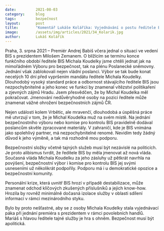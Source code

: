 ```yaml
---
date:         2021-08-03
category:     blog
tags:         bezpečnost
layout:       post
title:        "Komentář Lukáše Koláříka: Vyjednávání o postu ředitele BIS? Vysoká hra, která se nemusí vyplatit"
image:        /assets/img/articles/2021/34_Kolarik.jpg
author:       Lukáš Kolářík
---
```



Praha, 3. srpna 2021 – Premiér Andrej Babiš včera jednal o situaci ve vedení BIS s prezidentem Milošem Zemanem. O blížícím se termínu konce funkčního období ředitele BIS Michala Koudelky jsme chtěli jednat jak na mimořádném Výboru pro bezpečnost, tak na plénu Poslanecké sněmovny. Jednání však zablokovali nejen vládní poslanci. Výbor se tak bude konat necelých 10 dní před vypršením mandátu ředitele Michala Koudelky. Dlouhodobý vysoký standard práce a odbornost stávajícího ředitele BIS jsou nezpochybnitelné a jeho konec ve funkci by znamenal vítězství politikaření a zjevných zájmů Hradu. Jsem přesvědčen, že by Michal Koudelka měl pokračovat. Jmenování nedůvěryhodné osoby na pozici ředitele může znamenat vážné ohrožení bezpečnostních zájmů ČR.

Nejen události kolem Vrbětic, ale mravenčí, dlouhodobá a úspěšná práce mě utvrzují v tom, že je Michal Koudelka muž na svém místě. Na jednání bezpečnostního výboru nebo komise pro kontrolu BIS pravidelně dodával poslancům skvěle zpracované materiály. V zahraničí, kde je BIS vnímána jako spolehlivý partner, má nezpochybnitelné renomé. Nevidím tedy žádný důvod k jeho výměně, a tak má rozhodně mou podporu. 

Bezpečnostní složky včetně tajných služeb musí být nezávislé na politicích. Je proto alibismus tvrdit, že ředitele BIS by měla jmenovat až nová vláda. Současná vláda Michala Koudelku za jeho zásluhy už pětkrát navrhla na povýšení, bezpečnostní výbor i komise pro kontrolu BIS jej svými usneseními už několikrát podpořily. Podporu má i u demokratické opozice a bezpečnostní komunity. 

Personální krize, která uvnitř BIS hrozí v případě destabilizace, může znamenat odchod klíčových zkušených příslušníků a jejich know-how. Hrozila by rovněž minimálně dočasná izolace služby v oblasti sdílení informací v rámci mezinárodního styku.

Bylo by proto nešťastné, aby se z osoby Michala Koudelky stala vyjednávací páka při jednání premiéra s prezidentem v rámci povolebních handlů. Mariáš s hlavou ředitele tajné služby je hra s ohněm. Bezpečnost musí být apolitická.
